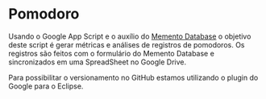 # Pomodoro
Usando o Google App Script e o auxílio do [Memento
Database](https://mementodatabase.com/) o objetivo deste script é
gerar métricas e análises de registros de pomodoros. Os registros são
feitos com o formulário do Memento Database e sincronizados em uma
SpreadSheet no Google Drive.

Para possibilitar o versionamento no GitHub estamos utilizando o
plugin do Google para o Eclipse. 

